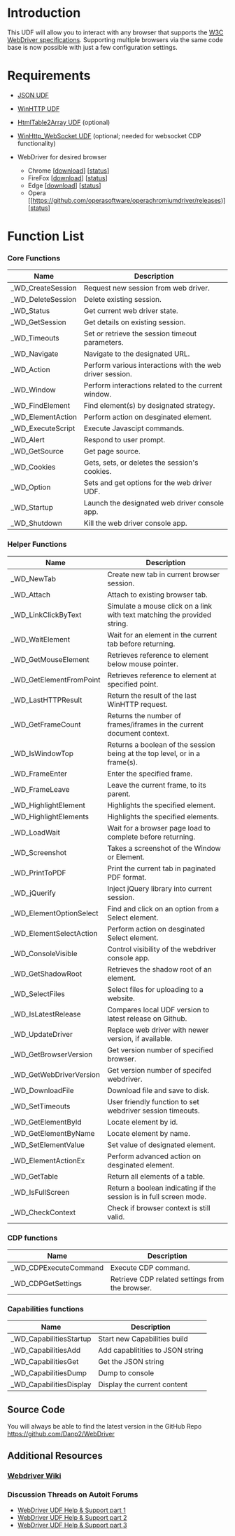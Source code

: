# Introduction
This UDF will allow you to interact with any browser that supports the [W3C WebDriver specifications](https://www.w3.org/TR/webdriver/). Supporting multiple browsers via the same code base is now possible with just a few configuration settings.

# Requirements
- [JSON UDF](https://www.autoitscript.com/forum/topic/148114-a-non-strict-json-udf-jsmn)
- [WinHTTP UDF](https://www.autoitscript.com/forum/topic/84133-winhttp-functions/)
- [HtmlTable2Array UDF](https://www.autoitscript.com/forum/topic/167679-read-data-from-html-tables-from-raw-html-source/) (optional)
- [WinHttp_WebSocket UDF](https://github.com/Danp2/autoit-websocket) (optional; needed for websocket CDP functionality)

- WebDriver for desired browser
	- Chrome	[[download](https://sites.google.com/chromium.org/driver/)]	[[status](https://chromium.googlesource.com/chromium/src/+/master/docs/chromedriver_status.md)]
	- FireFox	[[download](https://github.com/mozilla/geckodriver/releases)]	[[status](https://developer.mozilla.org/en-US/docs/Mozilla/QA/Marionette/WebDriver/status)]
	- Edge	[[download](https://developer.microsoft.com/en-us/microsoft-edge/tools/webdriver/)]	[[status](https://docs.microsoft.com/en-us/microsoft-edge/webdriver#w3c-webdriver-specification-supporthttpsw3cgithubiowebdriverwebdriver-spechtml)]
	- Opera	[[https://github.com/operasoftware/operachromiumdriver/releases)]	[[status](https://github.com/operasoftware/operachromiumdriver/releases)]


# Function List

### Core Functions

| Name              | Description                                               |
|-------------------|-----------------------------------------------------------|
| _WD_CreateSession | Request new session from web driver.                      |
| _WD_DeleteSession | Delete existing session.                                  |
| _WD_Status        | Get current web driver state.                             |
| _WD_GetSession    | Get details on existing session.                          |
| _WD_Timeouts      | Set or retrieve the session timeout parameters.           |
| _WD_Navigate      | Navigate to the designated URL.                           |
| _WD_Action        | Perform various interactions with the web driver session. |
| _WD_Window        | Perform interactions related to the current window.       |
| _WD_FindElement   | Find element(s) by designated strategy.                   |
| _WD_ElementAction | Perform action on desginated element.                     |
| _WD_ExecuteScript | Execute Javascipt commands.                               |
| _WD_Alert         | Respond to user prompt.                                   |
| _WD_GetSource     | Get page source.                                          |
| _WD_Cookies       | Gets, sets, or deletes the session's cookies.             |
| _WD_Option        | Sets and get options for the web driver UDF.              |
| _WD_Startup       | Launch the designated web driver console app.             |
| _WD_Shutdown      | Kill the web driver console app.                          |

### Helper Functions

| Name                    | Description                                                                |
|-------------------------|----------------------------------------------------------------------------|
| _WD_NewTab              | Create new tab in current browser session.                                 |
| _WD_Attach              | Attach to existing browser tab.                                            |
| _WD_LinkClickByText     | Simulate a mouse click on a link with text matching the provided string.   |
| _WD_WaitElement         | Wait for an element in the current tab before returning.                   |
| _WD_GetMouseElement     | Retrieves reference to element below mouse pointer.                        |
| _WD_GetElementFromPoint | Retrieves reference to element at specified point.                         |
| _WD_LastHTTPResult      | Return the result of the last WinHTTP request.                             |
| _WD_GetFrameCount       | Returns the number of frames/iframes in the current document context.      |
| _WD_IsWindowTop         | Returns a boolean of the session being at the top level, or in a frame(s). |
| _WD_FrameEnter          | Enter the specified frame.                                                 |
| _WD_FrameLeave          | Leave the current frame, to its parent.                                    |
| _WD_HighlightElement    | Highlights the specified element.                                          |
| _WD_HighlightElements   | Highlights the specified elements.                                         |
| _WD_LoadWait            | Wait for a browser page load to complete before returning.                 |
| _WD_Screenshot          | Takes a screenshot of the Window or Element.                               |
| _WD_PrintToPDF          | Print the current tab in paginated PDF format.                             |
| _WD_jQuerify            | Inject jQuery library into current session.                                |
| _WD_ElementOptionSelect | Find and click on an option from a Select element.                         |
| _WD_ElementSelectAction | Perform action on desginated Select element.                               |
| _WD_ConsoleVisible      | Control visibility of the webdriver console app.                           |
| _WD_GetShadowRoot       | Retrieves the shadow root of an element.                                   |
| _WD_SelectFiles         | Select files for uploading to a website.                                   |
| _WD_IsLatestRelease     | Compares local UDF version to latest release on Github.                    |
| _WD_UpdateDriver        | Replace web driver with newer version, if available.                       |
| _WD_GetBrowserVersion   | Get version number of specified browser.                                   |
| _WD_GetWebDriverVersion | Get version number of specifed webdriver.                                  |
| _WD_DownloadFile        | Download file and save to disk.                                            |
| _WD_SetTimeouts         | User friendly function to set webdriver session timeouts.                  |
| _WD_GetElementById      | Locate element by id.                                                      |
| _WD_GetElementByName    | Locate element by name.                                                    |
| _WD_SetElementValue     | Set value of designated element.                                           |
| _WD_ElementActionEx     | Perform advanced action on desginated element.                             |
| _WD_GetTable            | Return all elements of a table.                                            |
| _WD_IsFullScreen        | Return a boolean indicating if the session is in full screen mode.         |
| _WD_CheckContext        | Check if browser context is still valid.                                   |                                                                      |

### CDP functions

| Name                    | Description                                         |
|-------------------------|-----------------------------------------------------|
| _WD_CDPExecuteCommand   | Execute CDP command.                                |
| _WD_CDPGetSettings      | Retrieve CDP related settings from the browser.     |

### Capabilities functions

| Name                    | Description                      |
|-------------------------|----------------------------------|
| _WD_CapabilitiesStartup | Start new Capabilities build     |
| _WD_CapabilitiesAdd     | Add capablitities to JSON string |
| _WD_CapabilitiesGet     | Get the JSON string              |
| _WD_CapabilitiesDump    | Dump to console                  |
| _WD_CapabilitiesDisplay | Display the current content      |

## Source Code
You will always be able to find the latest version in the GitHub Repo  https://github.com/Danp2/WebDriver

## Additional Resources

### [Webdriver Wiki](https://www.autoitscript.com/wiki/WebDriver)

### Discussion Threads on Autoit Forums
- [WebDriver UDF Help & Support part 1](https://www.autoitscript.com/forum/topic/192730-webdriver-udf-help-support/)
- [WebDriver UDF Help & Support part 2](https://www.autoitscript.com/forum/topic/201106-webdriver-udf-help-support-ii/)
- [WebDriver UDF Help & Support part 3](https://www.autoitscript.com/forum/topic/205553-webdriver-udf-help-support-iii/)
